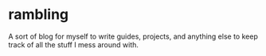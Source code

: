 # rambling
A sort of blog for myself to write guides, projects, and anything else to keep track of all the stuff I mess around with.
